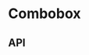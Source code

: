 # Combobox

## API

<Docgen :components="['CCombobox', 'CComboboxInput', 'CComboboxBtn', 'CComboboxOptions', 'CComboboxOption']" />
